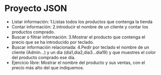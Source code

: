 # Proyecto JSON

* Listar información: 1.Listas todos los productos que contenga la tienda
* Contar información: 2.introducir el nombre de un cliente y contar los productos comprado.
* Buscar o filtrar información: 3.Mostrar el producto que contenga el precio que se ha introducido por teclado.
* Buscar información relacionada: 4.Pedir por teclado el nombre de un cliente (Admin...) y un dia (dia1,dia2,dia3...dia19) y que muestres el color del producto comprado ese día.
* Ejercicio libre: Mostrar el nombre del producto y sus ventas, con el precio más alto del que indiquemos.
